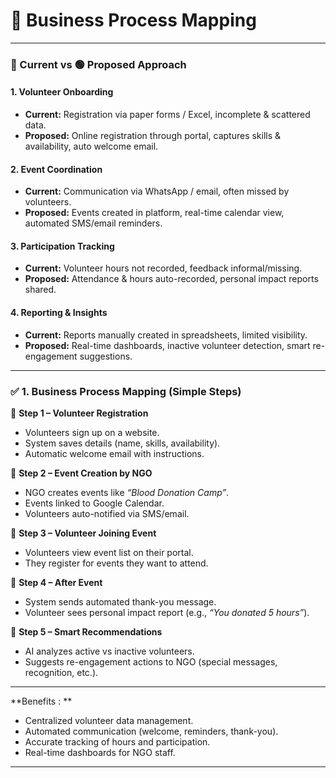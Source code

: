 # 📌 Business Process Mapping  

---

### 🔴 Current vs 🟢 Proposed Approach  

#### 1. Volunteer Onboarding  
- **Current:** Registration via paper forms / Excel, incomplete & scattered data.  
- **Proposed:** Online registration through portal, captures skills & availability, auto welcome email.  

#### 2. Event Coordination  
- **Current:** Communication via WhatsApp / email, often missed by volunteers.  
- **Proposed:** Events created in platform, real-time calendar view, automated SMS/email reminders.  

#### 3. Participation Tracking  
- **Current:** Volunteer hours not recorded, feedback informal/missing.  
- **Proposed:** Attendance & hours auto-recorded, personal impact reports shared.  

#### 4. Reporting & Insights  
- **Current:** Reports manually created in spreadsheets, limited visibility.  
- **Proposed:** Real-time dashboards, inactive volunteer detection, smart re-engagement suggestions.  

---

### ✅ 1. Business Process Mapping (Simple Steps)  

🌟 **Step 1 – Volunteer Registration**  
- Volunteers sign up on a website.  
- System saves details (name, skills, availability).  
- Automatic welcome email with instructions.  

🌟 **Step 2 – Event Creation by NGO**  
- NGO creates events like *“Blood Donation Camp”*.  
- Events linked to Google Calendar.  
- Volunteers auto-notified via SMS/email.  

🌟 **Step 3 – Volunteer Joining Event**  
- Volunteers view event list on their portal.  
- They register for events they want to attend.  

🌟 **Step 4 – After Event**  
- System sends automated thank-you message.  
- Volunteer sees personal impact report (e.g., *“You donated 5 hours”*).  

🌟 **Step 5 – Smart Recommendations**  
- AI analyzes active vs inactive volunteers.  
- Suggests re-engagement actions to NGO (special messages, recognition, etc.).  

---
**Benefits : **  
- Centralized volunteer data management.  
- Automated communication (welcome, reminders, thank-you).  
- Accurate tracking of hours and participation.  
- Real-time dashboards for NGO staff.

---
